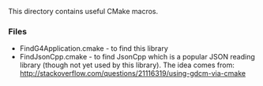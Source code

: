 This directory contains useful CMake macros.

### Files

* FindG4Application.cmake - to find this library
* FindJsonCpp.cmake - to find JsonCpp which is a popular JSON reading library
    (though not yet used by this library). The idea comes from:
    http://stackoverflow.com/questions/21116319/using-gdcm-via-cmake